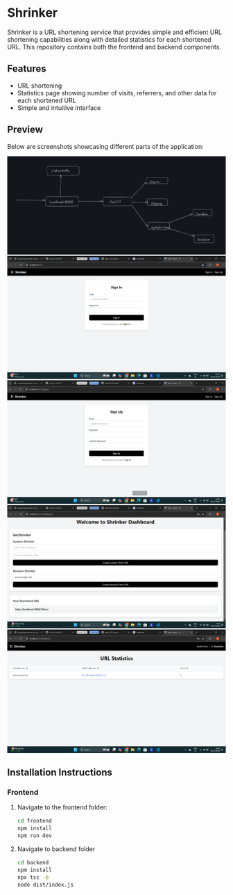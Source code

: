 # Shrinker

Shrinker is a URL shortening service that provides simple and efficient URL shortening capabilities along with detailed statistics for each shortened URL. This repository contains both the frontend and backend components.

## Features
- URL shortening
- Statistics page showing number of visits, referrers, and other data for each shortened URL
- Simple and intuitive interface

## Preview
Below are screenshots showcasing different parts of the application:

![Screenshot 1](https://github.com/balani491/Shrinker/blob/main/images/Screenshot%202024-10-08%20145314.png)
![Screenshot 2](https://github.com/balani491/Shrinker/blob/main/images/Screenshot%202024-10-08%20145747.png)
![Screenshot 3](https://github.com/balani491/Shrinker/blob/main/images/Screenshot%202024-10-08%20145754.png)
![Screenshot 4](https://github.com/balani491/Shrinker/blob/main/images/Screenshot%202024-10-08%20145910.png)
![Screenshot 5](https://github.com/balani491/Shrinker/blob/main/images/Screenshot%202024-10-08%20145936.png)

## Installation Instructions

### Frontend

1. Navigate to the frontend folder:
   ```bash
   cd frontend
   npm install
   npm run dev
2. Navigate to backend folder
   ```bash
   cd backend
   npm install
   npx tsc -b
   node dist/index.js
   
